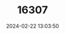 ---
title: "16307"
category: "Partula cuneata"
draft: false
date: 2024-02-22 13:03:50
languages:
  English: ["Polynesian Tree Snail"]
  Tahitian: ["Areho"]
---